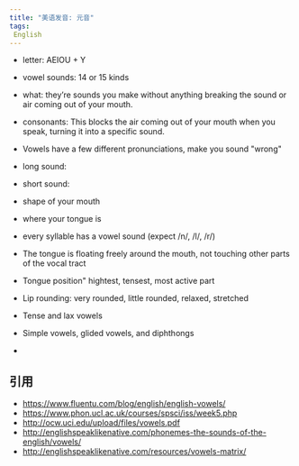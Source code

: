 ```yaml
---
title: "美语发音: 元音"
tags:
 English
---
```


- letter: AEIOU + Y
- vowel sounds: 14 or 15 kinds
- what: they’re sounds you make without anything breaking the sound or air coming out of your mouth.
- consonants: This blocks the air coming out of your mouth when you speak, turning it into a specific sound.
- Vowels have a few different pronunciations, make you sound "wrong"
- long sound: 
- short sound: 
- shape of your mouth
- where your tongue is
- every syllable has a vowel sound (expect /n/, /l/, /r/)

- The tongue is floating freely
around the mouth, not touching other parts of the vocal tract
- Tongue position" hightest, tensest, most active part
- Lip rounding: very rounded, little rounded, relaxed, stretched
- Tense and lax vowels
- Simple vowels, glided vowels, and diphthongs

- 

## 引用

- https://www.fluentu.com/blog/english/english-vowels/
- https://www.phon.ucl.ac.uk/courses/spsci/iss/week5.php
- http://ocw.uci.edu/upload/files/vowels.pdf
- http://englishspeaklikenative.com/phonemes-the-sounds-of-the-english/vowels/
- http://englishspeaklikenative.com/resources/vowels-matrix/